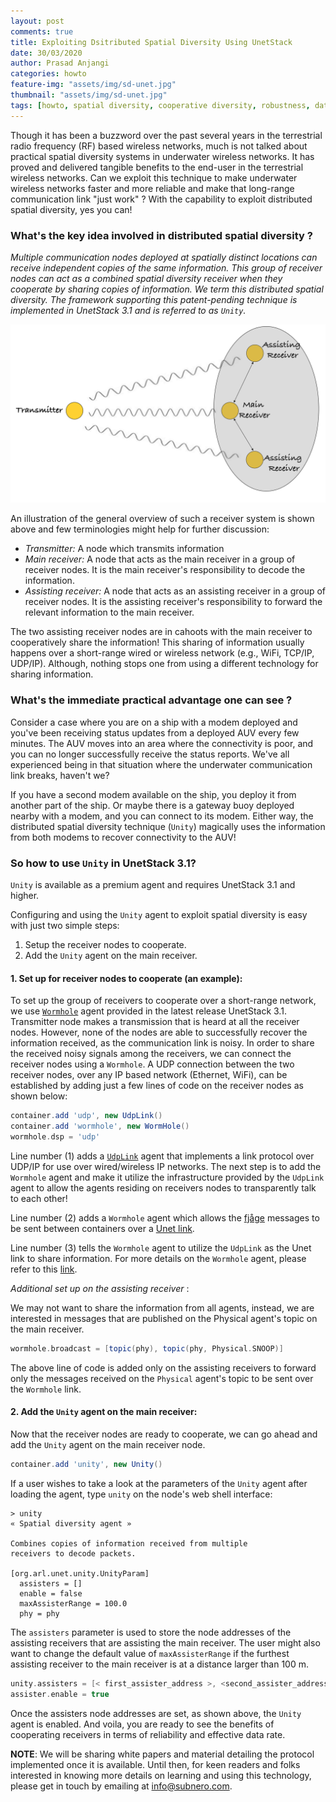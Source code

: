 ```yaml
---
layout: post
comments: true
title: Exploiting Dsitributed Spatial Diversity Using UnetStack
date: 30/03/2020
author: Prasad Anjangi
categories: howto
feature-img: "assets/img/sd-unet.jpg"
thumbnail: "assets/img/sd-unet.jpg"
tags: [howto, spatial diversity, cooperative diversity, robustness, data rate, performance boost]
---
```


Though it has been a buzzword over the past several years in the terrestrial radio frequency (RF) based wireless networks, much is not talked about practical spatial diversity systems in underwater wireless networks. It has proved and delivered tangible benefits to the end-user in the terrestrial wireless networks. Can we exploit this technique to make underwater wireless networks faster and more reliable and make that long-range communication link "just work" ? With the capability to exploit distributed spatial diversity, yes you can!

### What's the key idea involved in distributed spatial diversity ?

*Multiple communication nodes deployed at spatially distinct locations can receive independent copies of the same information. This group of receiver nodes can act as a combined spatial diversity receiver when they cooperate by sharing copies of information. We term this distributed spatial diversity. The framework supporting this patent-pending technique is implemented in UnetStack 3.1 and is referred to as `Unity`.*

![Overview](../assets/img/sd.png)

An illustration of the general overview of such a receiver system is shown above and few terminologies might help for further discussion:

- *Transmitter:* A node which transmits information
- *Main receiver:* A node that acts as the main receiver in a group of receiver nodes. It is the main receiver's responsibility to decode the information.
- *Assisting receiver:* A node that acts as an assisting receiver in a group of receiver nodes. It is the assisting receiver's responsibility to forward the relevant information to the main receiver.

The two assisting receiver nodes are in cahoots with the main receiver to cooperatively share the information! This sharing of information usually happens over a short-range wired or wireless network (e.g., WiFi, TCP/IP, UDP/IP). Although, nothing stops one from using a different technology for sharing information.

### What's the immediate practical advantage one can see ?

Consider a case where you are on a ship with a modem deployed and you've been receiving status updates from a deployed AUV every few minutes. The AUV moves into an area where the connectivity is poor, and you can no longer successfully receive the status reports. We've all experienced being in that situation where the underwater communication link breaks, haven't we?

If you have a second modem available on the ship, you deploy it from another part of the ship. Or maybe there is a gateway buoy deployed nearby with a modem, and you can connect to its modem. Either way, the distributed spatial diversity technique (`Unity`) magically uses the information from both modems to recover connectivity to the AUV!

### So how to use `Unity` in UnetStack 3.1?

`Unity` is available as a premium agent and requires UnetStack 3.1 and higher.

Configuring and using the `Unity` agent to exploit spatial diversity is easy with just two simple steps:

1. Setup the receiver nodes to cooperate.
2. Add the `Unity` agent on the main receiver.


#### 1. Set up for receiver nodes to cooperate (an example):

To set up the group of receivers to cooperate over a short-range network, we use [`Wormhole`](https://unetstack.net/handbook/unet-handbook_preface.html)  agent provided in the latest release UnetStack 3.1.  Transmitter node makes a transmission that is heard at all the receiver nodes. However, none of the nodes are able to successfully recover the information received, as the communication link is noisy.  In order to share the received noisy signals among the receivers, we can connect the receiver nodes using a `Wormhole`. A UDP connection between the two receiver nodes, over any IP based network (Ethernet, WiFi), can be established by adding just a few lines of code on the receiver nodes as shown below:

```groovy
container.add 'udp', new UdpLink()
container.add 'wormhole', new WormHole()
wormhole.dsp = 'udp'
```
Line number (1) adds a [`UdpLink`](https://unetstack.net/handbook/unet-handbook_wired_and_over_the_air_links.html) agent that implements a link protocol over UDP/IP for use over wired/wireless IP networks. The next step is to add the `Wormhole` agent and make it utilize the infrastructure provided by the `UdpLink` agent to allow the agents residing on receivers nodes to transparently talk to each other!

Line number (2) adds a `Wormhole` agent which allows the [fjåge](https://fjage.readthedocs.io/en/latest/) messages to be sent between containers over a [Unet link](https://unetstack.net/handbook/unet-handbook_introduction.html).

Line number (3) tells the `Wormhole` agent to utilize the `UdpLink` as the Unet link to share information. For more details on the `Wormhole` agent, please refer to this [link](https://unetstack.net/handbook/unet-handbook_preface.html).

*Additional set up on the assisting receiver* :

We may not want to share the information from all agents, instead, we are interested in messages that are published on the Physical agent's topic on the main receiver.
```groovy
wormhole.broadcast = [topic(phy), topic(phy, Physical.SNOOP)]
```
The above line of code is added only on the assisting receivers to forward only the messages received on the `Physical` agent's topic to be sent over the `Wormhole` link.

#### 2. Add the `Unity` agent on the main receiver:

Now that the receiver nodes are ready to cooperate, we can go ahead and add the `Unity` agent on the main receiver node.

```groovy
container.add 'unity', new Unity()
```
If a user wishes to take a look at the parameters of the `Unity` agent after loading the agent, type `unity` on the node's web shell interface:
```
> unity
« Spatial diversity agent »

Combines copies of information received from multiple
receivers to decode packets.

[org.arl.unet.unity.UnityParam]
  assisters = []
  enable = false
  maxAssisterRange = 100.0
  phy = phy
```
The `assisters` parameter is used to store the node addresses of the assisting receivers that are assisting the main receiver. The user might also want to change the default value of `maxAssisterRange` if the furthest assisting receiver to the main receiver is at a distance larger than 100 m.

```groovy
unity.assisters = [< first_assister_address >, <second_assister_address>]
assister.enable = true
```
Once the assisters node addresses are set, as shown above, the `Unity` agent is enabled. And voila, you are ready to see the benefits of cooperating receivers in terms of reliability and effective data rate.


**NOTE**: We will be sharing white papers and material detailing the protocol implemented once it is available. Until then, for keen readers and folks interested in knowing more details on learning and using this technology, please get in touch by emailing at [info@subnero.com](https://subnero.com/contact/).
